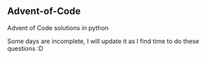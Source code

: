 ## Advent-of-Code
Advent of Code solutions in python












Some days are incomplete, I will update it as I find time to do these questions :D
